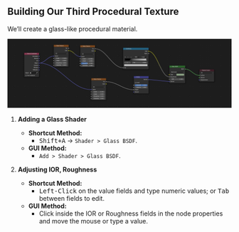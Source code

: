 ## Building Our Third Procedural Texture

We’ll create a glass-like procedural material.

![Glass Texture Nodes](img/GlassTextureNodes.png "Glass Texture Nodes")

1. **Adding a Glass Shader**  
   - **Shortcut Method:**  
     - <kbd>Shift+A</kbd> → `Shader > Glass BSDF`.  
   - **GUI Method:**  
     - `Add > Shader > Glass BSDF`.

2. **Adjusting IOR, Roughness**  
   - **Shortcut Method:**  
     - <kbd>Left-Click</kbd> on the value fields and type numeric values; or <kbd>Tab</kbd> between fields to edit.  
   - **GUI Method:**  
     - Click inside the IOR or Roughness fields in the node properties and move the mouse or type a value.
